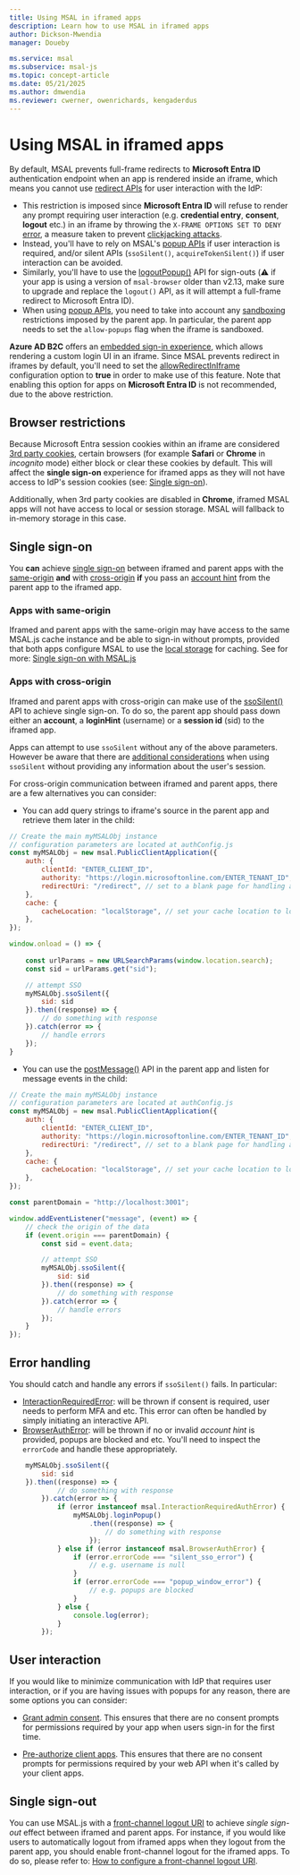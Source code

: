 ```yaml
---
title: Using MSAL in iframed apps
description: Learn how to use MSAL in iframed apps
author: Dickson-Mwendia
manager: Doueby

ms.service: msal
ms.subservice: msal-js
ms.topic: concept-article
ms.date: 05/21/2025
ms.author: dmwendia
ms.reviewer: cwerner, owenrichards, kengaderdus
---
```


# Using MSAL in iframed apps

By default, MSAL prevents full-frame redirects to **Microsoft Entra ID** authentication endpoint when an app is rendered inside an iframe, which means you cannot use [redirect APIs](./initialization.md#redirect-apis) for user interaction with the IdP:

- This restriction is imposed since **Microsoft Entra ID** will refuse to render any prompt requiring user interaction (e.g. **credential entry**, **consent**, **logout** etc.) in an iframe by throwing the `X-FRAME OPTIONS SET TO DENY` [error](https://html.spec.whatwg.org/multipage/browsing-the-web.html#the-x-frame-options-header), a measure taken to prevent [clickjacking attacks](https://owasp.org/www-community/attacks/Clickjacking).
- Instead, you'll have to rely on MSAL's [popup APIs](./initialization.md#popup-apis) if user interaction is required, and/or silent APIs (`ssoSilent()`, `acquireTokenSilent()`) if user interaction can be avoided.
- Similarly, you'll have to use the [logoutPopup()](./logout.md#logoutpopup) API for sign-outs (:warning: if your app is using a version of `msal-browser` older than v2.13, make sure to upgrade and replace the `logout()` API, as it will attempt a full-frame redirect to Microsoft Entra ID).
- When using [popup APIs](./initialization.md#popup-apis), you need to take into account any [sandboxing](https://html.spec.whatwg.org/multipage/origin.html#sandboxing) restrictions imposed by the parent app. In particular, the parent app needs to set the `allow-popups` flag when the iframe is sandboxed.

**Azure AD B2C** offers an [embedded sign-in experience](/azure/active-directory-b2c/embedded-login), which allows rendering a custom login UI in an iframe. Since MSAL prevents redirect in iframes by default, you'll need to set the [allowRedirectInIframe](./configuration.md#system-config-options) configuration option to **true** in order to make use of this feature. Note that enabling this option for apps on **Microsoft Entra ID** is not recommended, due to the above restriction.

## Browser restrictions

Because Microsoft Entra session cookies within an iframe are considered [3rd party cookies](https://developer.mozilla.org/docs/Web/HTTP/Cookies#third-party_cookies), certain browsers (for example **Safari** or **Chrome** in *incognito* mode) either block or clear these cookies by default. This will affect the **single sign-on** experience for iframed apps as they will not have access to IdP's session cookies (see: [Single sign-on](#single-sign-on)).

Additionally, when 3rd party cookies are disabled in **Chrome**, iframed MSAL apps will not have access to local or session storage. MSAL will fallback to in-memory storage in this case.

## Single sign-on

You **can** achieve [single sign-on](/entra/identity-platform/msal-js-sso.md) between iframed and parent apps with the [same-origin](https://developer.mozilla.org/docs/Web/Security/Same-origin_policy) **and** with [cross-origin](https://developer.mozilla.org/docs/Web/Security/Same-origin_policy#cross-origin_script_api_access) **if** you pass an [account hint](./login-user.md#silent-login-with-ssosilent) from the parent app to the iframed app.

### Apps with same-origin

Iframed and parent apps with the same-origin may have access to the same MSAL.js cache instance and be able to sign-in without prompts, provided that both apps configure MSAL to use the [local storage](./caching.md#cache-storage) for caching. See for more: [Single sign-on with MSAL.js](/entra/identity-platform/msal-js-sso.md)

### Apps with cross-origin

Iframed and parent apps with cross-origin can make use of the [ssoSilent()](./login-user.md#silent-login-with-ssosilent) API to achieve single sign-on. To do so, the parent app should pass down either an **account**, a **loginHint** (username) or a **session id** (sid) to the iframed app. 

Apps can attempt to use `ssoSilent` without any of the above parameters. However be aware that there are [additional considerations](./login-user.md#silent-login-with-ssosilent) when using `ssoSilent` without providing any information about the user's session.

For cross-origin communication between iframed and parent apps, there are a few alternatives you can consider:

- You can add query strings to iframe's source in the parent app and retrieve them later in the child:

```javascript
// Create the main myMSALObj instance
// configuration parameters are located at authConfig.js
const myMSALObj = new msal.PublicClientApplication({
    auth: {
        clientId: "ENTER_CLIENT_ID",
        authority: "https://login.microsoftonline.com/ENTER_TENANT_ID",
        redirectUri: "/redirect", // set to a blank page for handling auth code response via popups
    },
    cache: {
        cacheLocation: "localStorage", // set your cache location to local storage
    },
});

window.onload = () => {
    
    const urlParams = new URLSearchParams(window.location.search);
    const sid = urlParams.get("sid");

    // attempt SSO
    myMSALObj.ssoSilent({
        sid: sid
    }).then((response) => {
        // do something with response
    }).catch(error => {
        // handle errors
    });
}
```

- You can use the [postMessage()](https://html.spec.whatwg.org/multipage/web-messaging.html#dom-window-postmessage-options-dev) API in the parent app and listen for message events in the child:

```javascript
// Create the main myMSALObj instance
// configuration parameters are located at authConfig.js
const myMSALObj = new msal.PublicClientApplication({
    auth: {
        clientId: "ENTER_CLIENT_ID",
        authority: "https://login.microsoftonline.com/ENTER_TENANT_ID",
        redirectUri: "/redirect", // set to a blank page for handling auth code response via popups
    },
    cache: {
        cacheLocation: "localStorage", // set your cache location to local storage
    },
});

const parentDomain = "http://localhost:3001";

window.addEventListener("message", (event) => {
    // check the origin of the data
    if (event.origin === parentDomain) {
        const sid = event.data;

        // attempt SSO
        myMSALObj.ssoSilent({
            sid: sid
        }).then((response) => {
            // do something with response
        }).catch(error => {
            // handle errors
        });
    }
});
```

## Error handling

You should catch and handle any errors if `ssoSilent()` fails. In particular:

- [InteractionRequiredError](https://azuread.github.io/microsoft-authentication-library-for-js/ref/classes/_azure_msal_common.interactionrequiredautherror.html): will be thrown if consent is required, user needs to perform MFA and etc. This error can often be handled by simply initiating an interactive API.
- [BrowserAuthError](https://azuread.github.io/microsoft-authentication-library-for-js/ref/classes/_azure_msal_browser.browserautherror.html): will be thrown if no or invalid *account hint* is provided, popups are blocked and etc. You'll need to inspect the `errorCode` and handle these appropriately.

```javascript
    myMSALObj.ssoSilent({
        sid: sid
    }).then((response) => {
            // do something with response
        }).catch(error => {
            if (error instanceof msal.InteractionRequiredAuthError) {
                myMSALObj.loginPopup()
                    .then((response) => {
                        // do something with response
                    });
            } else if (error instanceof msal.BrowserAuthError) {
                if (error.errorCode === "silent_sso_error") {
                    // e.g. username is null
                }
                if (error.errorCode === "popup_window_error") {
                    // e.g. popups are blocked
                }
            } else {
                console.log(error);
            }
        });
```

## User interaction

If you would like to minimize communication with IdP that requires user interaction, or if you are having issues with popups for any reason, there are some options you can consider:

- [Grant admin consent](/entra/identity-platform/v2-admin-consent.md). This ensures that there are no consent prompts for permissions required by your app when users sign-in for the first time.

- [Pre-authorize client apps](/entra/identity-platform/reference-app-manifest#preauthorizedapplications-attribute.md). This ensures that there are no consent prompts for permissions required by your web API when it's called by your client apps.

## Single sign-out

You can use MSAL.js with a [front-channel logout URI](https://openid.net/specs/openid-connect-backchannel-1_0.html) to achieve *single sign-out* effect between iframed and parent apps. For instance, if you would like users to automatically logout from iframed apps when they logout from the parent app, you should enable front-channel logout for the iframed apps. To do so, please refer to: [How to configure a front-channel logout URI](./logout.md#front-channel-logout).
